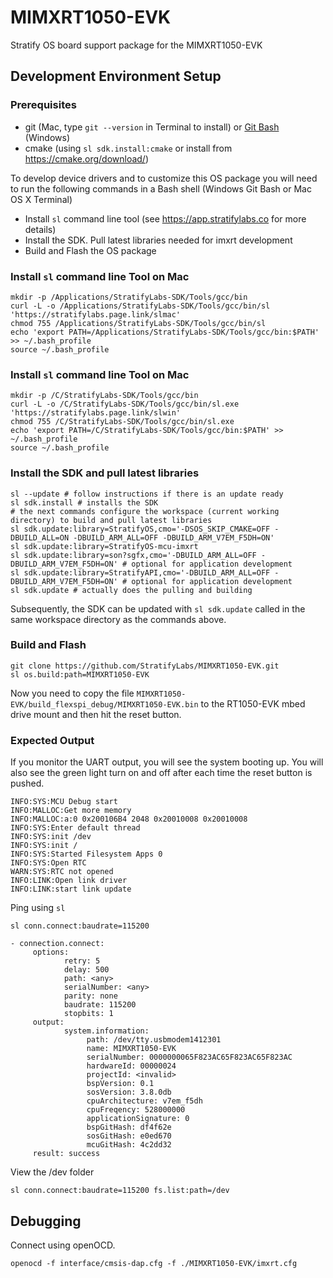 # MIMXRT1050-EVK

Stratify OS board support package for the MIMXRT1050-EVK


## Development Environment Setup

### Prerequisites

- git (Mac, type `git --version` in Terminal to install) or [Git Bash](https://gitforwindows.org/) (Windows)
- cmake (using `sl sdk.install:cmake` or install from https://cmake.org/download/)

To develop device drivers and to customize this OS package you will need to
run the following commands in a Bash shell (Windows Git Bash or Mac OS X Terminal)

- Install `sl` command line tool (see https://app.stratifylabs.co for more details)
- Install the SDK. Pull latest libraries needed for imxrt development
- Build and Flash the OS package


### Install `sl` command line Tool on Mac

```
mkdir -p /Applications/StratifyLabs-SDK/Tools/gcc/bin
curl -L -o /Applications/StratifyLabs-SDK/Tools/gcc/bin/sl 'https://stratifylabs.page.link/slmac'
chmod 755 /Applications/StratifyLabs-SDK/Tools/gcc/bin/sl
echo 'export PATH=/Applications/StratifyLabs-SDK/Tools/gcc/bin:$PATH' >> ~/.bash_profile
source ~/.bash_profile
```

### Install `sl` command line Tool on Mac
```
mkdir -p /C/StratifyLabs-SDK/Tools/gcc/bin
curl -L -o /C/StratifyLabs-SDK/Tools/gcc/bin/sl.exe 'https://stratifylabs.page.link/slwin'
chmod 755 /C/StratifyLabs-SDK/Tools/gcc/bin/sl.exe
echo 'export PATH=/C/StratifyLabs-SDK/Tools/gcc/bin:$PATH' >> ~/.bash_profile
source ~/.bash_profile
```

### Install the SDK and pull latest libraries

```
sl --update # follow instructions if there is an update ready
sl sdk.install # installs the SDK
# the next commands configure the workspace (current working directory) to build and pull latest libraries
sl sdk.update:library=StratifyOS,cmo='-DSOS_SKIP_CMAKE=OFF -DBUILD_ALL=ON -DBUILD_ARM_ALL=OFF -DBUILD_ARM_V7EM_F5DH=ON'
sl sdk.update:library=StratifyOS-mcu-imxrt
sl sdk.update:library=son?sgfx,cmo='-DBUILD_ARM_ALL=OFF -DBUILD_ARM_V7EM_F5DH=ON' # optional for application development
sl sdk.update:library=StratifyAPI,cmo='-DBUILD_ARM_ALL=OFF -DBUILD_ARM_V7EM_F5DH=ON' # optional for application development
sl sdk.update # actually does the pulling and building
```

Subsequently, the SDK can be updated with `sl sdk.update` called in the same workspace directory as the commands above.

### Build and Flash

```
git clone https://github.com/StratifyLabs/MIMXRT1050-EVK.git
sl os.build:path=MIMXRT1050-EVK
```

Now you need to copy the file `MIMXRT1050-EVK/build_flexspi_debug/MIMXRT1050-EVK.bin`
to the RT1050-EVK mbed drive mount and then hit the reset button.

### Expected Output

If you monitor the UART output, you will see the system booting up. You will
also see the green light turn on and off after each time the reset button is pushed.

```
INFO:SYS:MCU Debug start
INFO:MALLOC:Get more memory
INFO:MALLOC:a:0 0x200106B4 2048 0x20010008 0x20010008
INFO:SYS:Enter default thread
INFO:SYS:init /dev
INFO:SYS:init /
INFO:SYS:Started Filesystem Apps 0
INFO:SYS:Open RTC
WARN:SYS:RTC not opened
INFO:LINK:Open link driver
INFO:LINK:start link update
```


Ping using `sl`


```
sl conn.connect:baudrate=115200

- connection.connect:
	 options:
			retry: 5
			delay: 500
			path: <any>
			serialNumber: <any>
			parity: none
			baudrate: 115200
			stopbits: 1
	 output:
			system.information:
				 path: /dev/tty.usbmodem1412301
				 name: MIMXRT1050-EVK
				 serialNumber: 0000000065F823AC65F823AC65F823AC
				 hardwareId: 00000024
				 projectId: <invalid>
				 bspVersion: 0.1
				 sosVersion: 3.8.0db
				 cpuArchitecture: v7em_f5dh
				 cpuFreqency: 528000000
				 applicationSignature: 0
				 bspGitHash: df4f62e
				 sosGitHash: e0ed670
				 mcuGitHash: 4c2dd32
	 result: success

```

View the /dev folder

```
sl conn.connect:baudrate=115200 fs.list:path=/dev
```

## Debugging

Connect using openOCD.

```
openocd -f interface/cmsis-dap.cfg -f ./MIMXRT1050-EVK/imxrt.cfg
```
